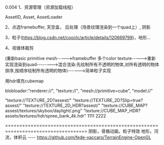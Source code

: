 0.004
1、资源管理（资源加载线程）

AssetID, Asset, AssetLoader


2、点选framebuffer, 天空盒， 后处理（场景纹理渲染到一个quad上）, 阴影

3、粒子(https://blog.csdn.net/cooclc/article/details/120669799)，地形...

4、视锥体裁剪

(重新basic primitive mesh----->framebuffer 多个color texture----->重新实现渲染到quad-------->混合渲染:先绘制所有不透明的物体,对所有透明的物体排序,按顺序绘制所有透明的物体)------>简单粒子实现

用hdr填充cubemap


blobloader:"renderer://", "texture://", "mesh://primitive=cube", "model://"

"texture://TEXTURE_2D?assest/"
"texture://TEXTURE_2D?Slip=true?assest/"
"texture://TEXTURE_2D_HDR?assest/"
"texture://CUBE_MAP?assest/textures/skybox/daylight/.png"
"texture://CUBE_MAP_HDR?assets/textures/hdr/spree_bank_4k.hdr"
1111
2222


===================================================================================
阴影，骨骼动画，粒子特效
地形，河流，体积云 ---- https://github.com/fede-vaccaro/TerrainEngine-OpenGL